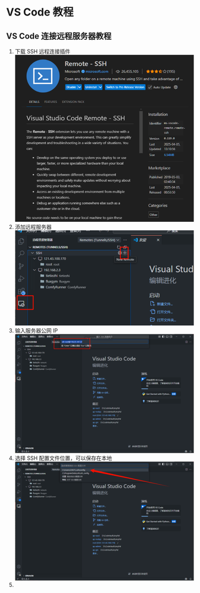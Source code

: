 # VS Code 教程

## VS Code 连接远程服务器教程
1. 下载 SSH 远程连接插件
    ![alt text](../src/image/t_image31.png)
2. 添加远程服务器
    ![alt text](../src/image/t_image32.png)
3. 输入服务器公网 IP
    ![alt text](../src/image/t_image33.png)
4. 选择 SSH 配置文件位置，可以保存在本地
    ![alt text](../src/image/t_image34.png)
5. 
